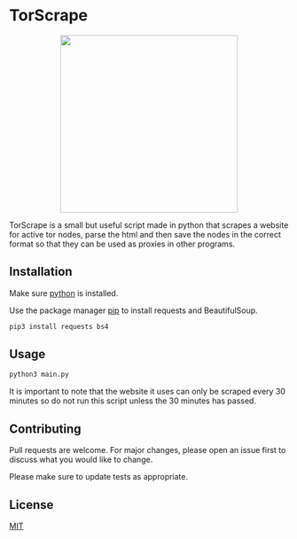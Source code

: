 # TorScrape

<p align="center">
    <img src="https://cdn.discordapp.com/attachments/884182157415817247/899809795773698118/Tor__anonymity_network_-Logo.wine-removebg-preview.png" width="320">
</p>


TorScrape is a small but useful script made in python that scrapes a website for active tor nodes, parse the html and then save the nodes in the correct format so that they can be used as proxies in other programs.

## Installation
Make sure [python](https://www.python.org/) is installed.

Use the package manager [pip](https://pip.pypa.io/en/stable/) to install requests and BeautifulSoup.

```bash
pip3 install requests bs4
```

## Usage

```python
python3 main.py
```
It is important to note that the website it uses can only be scraped every 30 minutes so do not run this script unless the 30 minutes has passed.

## Contributing
Pull requests are welcome. For major changes, please open an issue first to discuss what you would like to change.

Please make sure to update tests as appropriate.

## License
[MIT](https://choosealicense.com/licenses/mit/)
